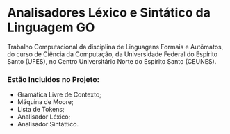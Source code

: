 # Analisadores Léxico e Sintático da Linguagem GO

Trabalho Computacional da disciplina de Linguagens Formais e Autômatos, do curso de Ciência da Computação, da Universidade Federal do Espírito Santo (UFES), no Centro Universitário Norte do Espírito Santo (CEUNES).

### Estão Incluidos no Projeto:

- Gramática Livre de Contexto;
- Máquina de Moore;
- Lista de Tokens;
- Analisador Léxico;
- Analisador Sintáttico.
